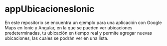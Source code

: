 # appUbicacionesIonic
En este repositorio se encuentra un ejemplo para una aplicación con Google Maps en Ionic y Angular, en la que se pueden ver ubicaciones predeterminadas, tu ubicación en tiempo real y permite agregar nuevas ubicaciones, las cuales se podrán ver en una lista.
